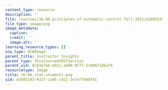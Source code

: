 ```yaml
---
content_type: resource
description: ''
file: /courses/16-06-principles-of-automatic-control-fall-2012/e3b051430327ca4bcd113e7ef740bf41_16-06_stat-students.png
file_type: image/png
image_metadata:
  caption: ''
  credit: ''
  image-alt: ''
learning_resource_types: []
ocw_type: OCWImage
parent_title: Instructor Insights
parent_type: ThisCourseAtMITSection
parent_uid: 0c83e7ab-b911-a490-9f77-5c8b6f18ba76
resourcetype: Image
title: 16-06_stat-students.png
uid: e3b05143-0327-ca4b-cd11-3e7ef740bf41
---
```

